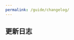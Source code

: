 ```yaml
---
permalink: /guide/changelog/
---
```

## 更新日志

[//]: # 'template'
[//]: # '## 1.1.2'
[//]: # '#### Feature'
[//]: # '#### Fix'
[//]: # '#### Style'
[//]: # '#### Breaking Change'
[//]: # '#### Remove'

